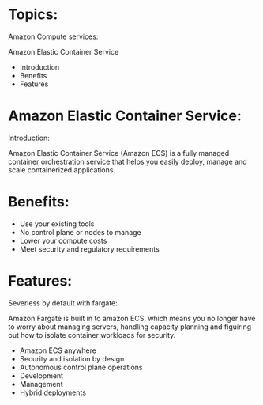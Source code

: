 # Topics:

Amazon Compute services:

Amazon Elastic Container Service

- Introduction
- Benefits
- Features

# Amazon Elastic Container Service:

Introduction:

Amazon Elastic Container Service (Amazon ECS) is a fully managed container orchestration 
service that helps you easily deploy, manage and scale containerized applications.

# Benefits:

 - Use your existing tools
 - No control plane or nodes to manage
 - Lower your compute costs
 - Meet security and regulatory requirements
 
 # Features:
 
 Severless by default with fargate:
 
 Amazon Fargate is built in to amazon ECS, which means you no longer have to worry about managing
 servers, handling capacity planning and figuiring out how to isolate container workloads for security.
 
  - Amazon ECS anywhere
  - Security and isolation by design
  - Autonomous control plane operations
  - Development
  - Management
  - Hybrid deployments
